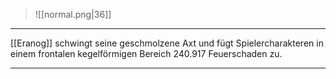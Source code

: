 > ![[normal.png|36]]

***

[[Eranog]] schwingt seine geschmolzene Axt und fügt Spielercharakteren in einem frontalen kegelförmigen Bereich 240.917 Feuerschaden zu.


***